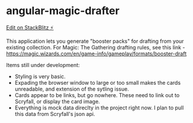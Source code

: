 # angular-magic-drafter

[Edit on StackBlitz ⚡️](https://stackblitz.com/edit/angular-magic-drafter)

This application lets you generate "booster packs" for drafting from your existing collection.  For Magic: The Gathering drafting rules, see this link - https://magic.wizards.com/en/game-info/gameplay/formats/booster-draft

Items still under development:
- Styling is very basic.  
- Expading the browser window to large or too small makes the cards unreadable, and extension of the sytling issue.
- Cards appear to be links, but go nowhere.  These need to link out to Scryfall, or display the card image.
- Everything is mock data direclty in the project right now.  I plan to pull this data from Scryfall's json api.
